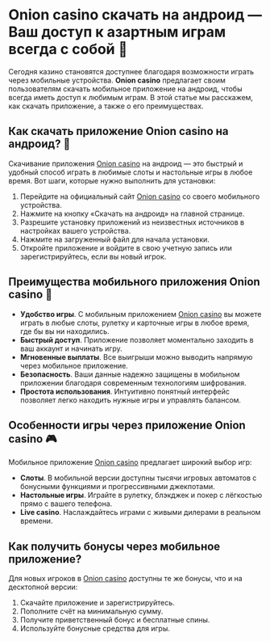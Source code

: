 # Onion casino скачать на андроид — Ваш доступ к азартным играм всегда с собой 🎰

Сегодня казино становятся доступнее благодаря возможности играть через мобильные устройства. **Onion casino** предлагает своим пользователям скачать мобильное приложение на андроид, чтобы всегда иметь доступ к любимым играм. В этой статье мы расскажем, как скачать приложение, а также о его преимуществах.

## Как скачать приложение Onion casino на андроид? 📱

Скачивание приложения [Onion casino](https://brandplay.link/zBGRVpQ9) на андроид — это быстрый и удобный способ играть в любимые слоты и настольные игры в любое время. Вот шаги, которые нужно выполнить для установки:

1. Перейдите на официальный сайт [Onion casino](https://brandplay.link/zBGRVpQ9) со своего мобильного устройства.
2. Нажмите на кнопку «Скачать на андроид» на главной странице.
3. Разрешите установку приложений из неизвестных источников в настройках вашего устройства.
4. Нажмите на загруженный файл для начала установки.
5. Откройте приложение и войдите в свою учетную запись или зарегистрируйтесь, если вы новый игрок.

## Преимущества мобильного приложения Onion casino 🎯

- **Удобство игры**. С мобильным приложением [Onion casino](https://brandplay.link/zBGRVpQ9) вы можете играть в любые слоты, рулетку и карточные игры в любое время, где бы вы ни находились.
- **Быстрый доступ**. Приложение позволяет моментально заходить в ваш аккаунт и начинать игру.
- **Мгновенные выплаты**. Все выигрыши можно выводить напрямую через мобильное приложение.
- **Безопасность**. Ваши данные надежно защищены в мобильном приложении благодаря современным технологиям шифрования.
- **Простота использования**. Интуитивно понятный интерфейс позволяет легко находить нужные игры и управлять балансом.

## Особенности игры через приложение Onion casino 🎮

Мобильное приложение [Onion casino](https://brandplay.link/zBGRVpQ9) предлагает широкий выбор игр:

- **Слоты**. В мобильной версии доступны тысячи игровых автоматов с бонусными функциями и прогрессивными джекпотами.
- **Настольные игры**. Играйте в рулетку, блэкджек и покер с лёгкостью прямо с вашего телефона.
- **Live casino**. Наслаждайтесь играми с живыми дилерами в реальном времени.

## Как получить бонусы через мобильное приложение?

Для новых игроков в [Onion casino](https://brandplay.link/zBGRVpQ9) доступны те же бонусы, что и на десктопной версии:

1. Скачайте приложение и зарегистрируйтесь.
2. Пополните счёт на минимальную сумму.
3. Получите приветственный бонус и бесплатные спины.
4. Используйте бонусные средства для игры.
